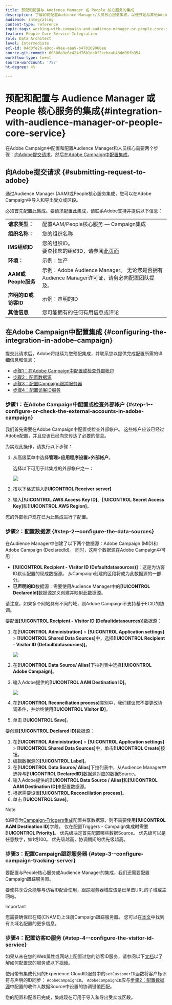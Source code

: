 ```yaml
---
title: 预配和配置与 Audience Manager 或 People 核心服务的集成
description: 了解如何配置Audience Manager/人员核心服务集成，以便开始与其他Adobe Experience Cloud解决方案共享受众或区段。
audience: integrating
content-type: reference
topic-tags: working-with-campaign-and-audience-manager-or-people-core-service
feature: People Core Service Integration
role: Data Architect
level: Intermediate
exl-id: 04d0fe26-a8cc-49ae-aaa9-b470169068ee
source-git-commit: 60386a9e6e424d76b1de0f2ecbeab48dd06fb354
workflow-type: tm+mt
source-wordcount: '757'
ht-degree: 4%

---
```


# 预配和配置与 Audience Manager 或 People 核心服务的集成{#integration-with-audience-manager-or-people-core-service}

在Adobe Campaign中配置和配置Audience Manager和人员核心需要两个步骤：[向Adobe提交请求](#submitting-request-to-adobe)，然后[在Adobe Campaign中配置集成](#configuring-the-integration-in-adobe-campaign)。

## 向Adobe提交请求 {#submitting-request-to-adobe}

通过Audience Manager (AAM)或People核心服务集成，您可以在Adobe Campaign中导入和导出受众或区段。

必须首先配置此集成。要请求配置此集成，请联系Adobe支持并提供以下信息：

<table> 
 <tbody> 
  <tr> 
   <td> <strong>请求类型：</strong><br /> </td> 
   <td> 配置AAM/People核心服务 — Campaign集成 </td> 
  </tr> 
  <tr> 
   <td> <strong>组织名称：</strong><br /> </td> 
   <td> 您的组织名称 </td> 
  </tr> 
  <tr> 
   <td> <strong>IMS组织ID</strong><br /> </td> 
   <td> 您的组织ID。 <br>要查找您的组织ID，请参阅<a href="https://experienceleague.adobe.com/docs/core-services/interface/administration/organizations.html?lang=zh-hans">此页面</a></td> 
  </tr> 
  <tr> 
   <td> <strong>环境：</strong><br /> </td> 
   <td> 示例：生产 </td> 
  </tr> 
  <tr> 
   <td> <strong>AAM或People服务</strong><br /> </td> 
   <td> 示例：Adobe Audience Manager。 无论您是否拥有Audience Manager许可证，请务必向配置团队提及。</td> 
  </tr> 
  <tr> 
   <td> <strong>声明的ID或访客ID</strong><br /> </td> 
   <td> 示例：声明的ID </td> 
  </tr> 
  <tr> 
   <td> <strong>其他信息</strong><br /> </td> 
   <td> 您可能拥有的任何有用信息或评论 </td> 
  </tr> 
 </tbody> 
</table>

## 在Adobe Campaign中配置集成 {#configuring-the-integration-in-adobe-campaign}

提交此请求后，Adobe将继续为您预配集成，并联系您以提供完成配置所需的详细信息和信息：

* [步骤1：在Adobe Campaign中配置或检查外部帐户](#step-1--configure-or-check-the-external-accounts-in-adobe-campaign)
* [步骤2：配置数据源](#step-2--configure-the-data-sources)
* [步骤3：配置Campaign跟踪服务器](#step-3--configure-campaign-tracking-server)
* [步骤4：配置访客ID服务](#step-4--configure-the-visitor-id-service)

### 步骤1：在Adobe Campaign中配置或检查外部帐户 {#step-1--configure-or-check-the-external-accounts-in-adobe-campaign}

我们首先需要在Adobe Campaign中配置或检查外部帐户。 这些帐户应该已经过Adobe配置，并且应该已经向您传达了必要的信息。

为实现此操作，请执行以下步骤：

1. 从高级菜单中选择&#x200B;**管理>应用程序设置>外部帐户**。

   选择以下可用于此集成的外部帐户之一：

   ![](assets/integration_aam_1.png)

1. 按以下格式输入&#x200B;**[!UICONTROL Receiver server]**
1. 输入&#x200B;**[!UICONTROL AWS Access Key ID]**、**[!UICONTROL Secret Access Key]**&#x200B;和&#x200B;**[!UICONTROL AWS Region]**。

您的外部帐户现在已为此集成进行了配置。

### 步骤2：配置数据源 {#step-2--configure-the-data-sources}

在Audience Manager中创建了以下两个数据源：Adobe Campaign (MID)和Adobe Campaign (DeclaredId)。 同时，这两个数据源在Adobe Campaign中可用：

* **[!UICONTROL Recipient - Visitor ID (Defaultdatasources)]**：这是为访客ID默认配置的现成数据源。 从Campaign创建的区段将成为此数据源的一部分。
* **已声明的ID**&#x200B;数据源：需要使用Audience Manager中的&#x200B;**[!UICONTROL DeclaredId]**&#x200B;数据源定义创建并映射此数据源。

请注意，如果多个网站具有不同的域，则Adobe Campaign不支持基于ECID的协调。

要配置&#x200B;**[!UICONTROL Recipient - Visitor ID (Defaultdatasources)]**&#x200B;数据源：

1. 在&#x200B;**[!UICONTROL Administration]** > **[!UICONTROL Application settings]** > **[!UICONTROL Shared Data Sources]**&#x200B;中，选择&#x200B;**[!UICONTROL Recipient - Visitor ID (Defaultdatasources)]**。

   ![](assets/integration_aam_2.png)

1. 在&#x200B;**[!UICONTROL Data Source/ Alias]**&#x200B;下拉列表中选择&#x200B;**[!UICONTROL Adobe Campaign]**。
1. 输入Adobe提供的&#x200B;**[!UICONTROL AAM Destination ID]**。

   ![](assets/integration_aam_3.png)

1. 在&#x200B;**[!UICONTROL Reconciliation process]**&#x200B;类别中，我们建议您不要更改协调条件，并始终使用&#x200B;**[!UICONTROL Visitor ID]**。
1. 单击 **[!UICONTROL Save]**。

要创建&#x200B;**[!UICONTROL Declared ID]**&#x200B;数据源：

1. 在&#x200B;**[!UICONTROL Administration]** > **[!UICONTROL Application settings]** > **[!UICONTROL Shared Data Sources]**&#x200B;中，单击&#x200B;**[!UICONTROL Create]**&#x200B;按钮。
1. 编辑数据源的&#x200B;**[!UICONTROL Label]**。
1. 在&#x200B;**[!UICONTROL Data Source/ Alias]**&#x200B;下拉列表中，从Audience Manager中选择与&#x200B;**[!UICONTROL DeclaredID]**&#x200B;数据源对应的数据Source。
1. 输入Adobe提供的&#x200B;**[!UICONTROL Data Source / Alias]**&#x200B;和&#x200B;**[!UICONTROL AAM Destination ID]**&#x200B;来配置数据源。
1. 根据需要设置&#x200B;**[!UICONTROL Reconciliation process]**。
1. 单击 **[!UICONTROL Save]**。

>[!NOTE]
>
>如果您为[Campaign-Triggers集成](../../integrating/using/configuring-triggers-in-experience-cloud.md)配置共享数据源，则不需要使用&#x200B;**[!UICONTROL AAM Destination ID]**&#x200B;字段。 仅在配置Triggers - Campaign集成时需要&#x200B;**[!UICONTROL Priority]**。 优先级决定首先配置哪些数据Source。 优先级可以是任意数字，如1或100。 优先级越高，协调期间的优先级越高。

### 步骤3：配置Campaign跟踪服务器 {#step-3--configure-campaign-tracking-server}

要配置与People核心服务或Audience Manager的集成，我们还需要配置Campaign跟踪服务器。

要使共享受众能够与访客ID配合使用，跟踪服务器域应该是已单击URL的子域或主网站。

>[!IMPORTANT]
>
> 您需要确保已在域(CNAME)上注册Campaign跟踪服务器。 您可以在[本文](https://helpx.adobe.com/cn/campaign/kb/domain-name-delegation.html)中找到有关域名配置的更多信息。

### 步骤4：配置访客ID服务 {#step-4--configure-the-visitor-id-service}

如果从未在您的Web属性或网站上配置过您的访客ID服务，请参阅以下[文档](https://experienceleague.adobe.com/docs/id-service/using/implementation/setup-aam-analytics.html?lang=zh-Hans)以了解如何配置您的服务或以下[视频](https://helpx.adobe.com/cn/marketing-cloud/how-to/email-marketing.html#step-two)。

使用带有集成代码的Experience CloudID服务中的`setCustomerID`函数将客户标识符与声明的ID同步： `AdobeCampaignID`。 `AdobeCampaignID`应与[步骤2：配置数据源](#step-2--configure-the-data-sources)中配置的收件人数据Source中设置的协调键值匹配。

您的配置和配置已完成，集成现在可用于导入和导出受众或区段。
